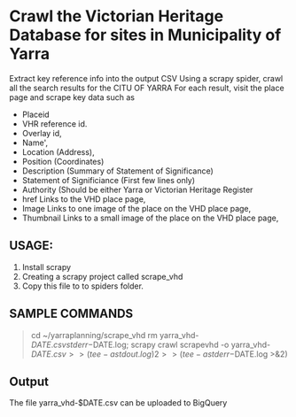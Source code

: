 # Crawl the Victorian Heritage Database for sites in Municipality of Yarra
Extract key reference info into the output CSV
Using a scrapy spider, crawl all the search results for the CITU OF YARRA
For each result, visit the place page and scrape key data such as 
- Placeid
- VHR reference id.
- Overlay id,
- Name',
- Location (Address),
- Position (Coordinates)
- Description (Summary of Statement of Significance)
- Statement of Significiance (First few lines only)
- Authority (Should be either Yarra or Victorian Heritage Register
- href  Links to the VHD place page,
- Image Links to one image of the place on the VHD place page,
- Thumbnail Links to a small image of the place on the VHD place page,

## USAGE:
1. Install scrapy 
2. Creating a scrapy project called scrape_vhd
3. Copy this file to to spiders folder.

## SAMPLE COMMANDS

>cd ~/yarraplanning/scrape_vhd
>rm yarra_vhd-$DATE.csv stderr-$DATE.log; scrapy crawl scrapevhd -o yarra_vhd-$DATE.csv  > >(tee -a stdout.log) 2> >(tee -a stderr-$DATE.log >&2)

## Output
The file yarra_vhd-$DATE.csv can be uploaded to BigQuery
